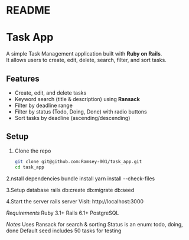 # README

# Task App

A simple Task Management application built with **Ruby on Rails**.  
It allows users to create, edit, delete, search, filter, and sort tasks.

## Features
- Create, edit, and delete tasks  
- Keyword search (title & description) using **Ransack**  
- Filter by deadline range  
- Filter by status (Todo, Doing, Done) with radio buttons  
- Sort tasks by deadline (ascending/descending)  

## Setup
1. Clone the repo  
   ```bash
   git clone git@github.com:Ramsey-001/task_app.git
   cd task_app
2.nstall dependencies
  bundle install
  yarn install --check-files

3.Setup database
  rails db:create db:migrate db:seed

4.Start the server
  rails server
  Visit: http://localhost:3000


*Requirements*
  Ruby 3.1+
  Rails 6.1+
  PostgreSQL

*Notes*
 Uses Ransack for search & sorting
 Status is an enum: todo, doing, done
 Default seed includes 50 tasks for testing
